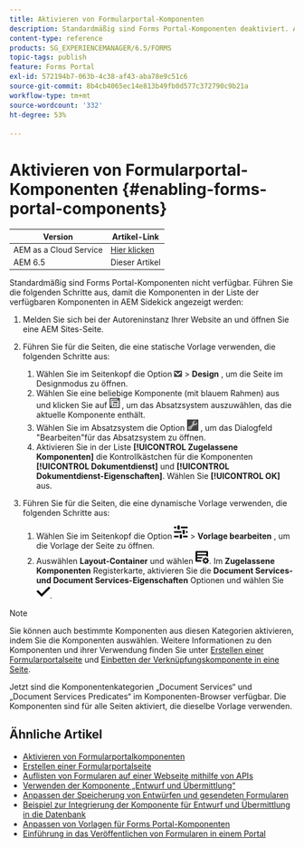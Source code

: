 ```yaml
---
title: Aktivieren von Formularportal-Komponenten
description: Standardmäßig sind Forms Portal-Komponenten deaktiviert. Aktivieren Sie die Gruppen Document Services und Document Services Predicates , um Forms Portal-Komponenten zu aktivieren.
content-type: reference
products: SG_EXPERIENCEMANAGER/6.5/FORMS
topic-tags: publish
feature: Forms Portal
exl-id: 572194b7-063b-4c38-af43-aba78e9c51c6
source-git-commit: 8b4cb4065ec14e813b49fb0d577c372790c9b21a
workflow-type: tm+mt
source-wordcount: '332'
ht-degree: 53%

---
```


# Aktivieren von Formularportal-Komponenten {#enabling-forms-portal-components}

| Version | Artikel-Link |
| -------- | ---------------------------- |
| AEM as a Cloud Service | [Hier klicken](https://experienceleague.adobe.com/docs/experience-manager-cloud-service/content/forms/adaptive-forms-authoring/authoring-adaptive-forms-foundation-components/configure-forms-portal.html?lang=de) |
| AEM 6.5 | Dieser Artikel |

Standardmäßig sind Forms Portal-Komponenten nicht verfügbar. Führen Sie die folgenden Schritte aus, damit die Komponenten in der Liste der verfügbaren Komponenten in AEM Sidekick angezeigt werden:

1. Melden Sie sich bei der Autoreninstanz Ihrer Website an und öffnen Sie eine AEM Sites-Seite.

1. Führen Sie für die Seiten, die eine statische Vorlage verwenden, die folgenden Schritte aus:

   1. Wählen Sie im Seitenkopf die Option ![Arbeitsfläche-Dropdown](assets/canvas-drop-down.png) > **Design** , um die Seite im Designmodus zu öffnen.
   1. Wählen Sie eine beliebige Komponente (mit blauem Rahmen) aus und klicken Sie auf ![Feldebene](assets/field-level.png) , um das Absatzsystem auszuwählen, das die aktuelle Komponente enthält.
   1. Wählen Sie im Absatzsystem die Option ![settings_icon](assets/settings_icon.png) , um das Dialogfeld &quot;Bearbeiten&quot;für das Absatzsystem zu öffnen.
   1. Aktivieren Sie in der Liste **[!UICONTROL Zugelassene Komponenten]** die Kontrollkästchen für die Komponenten **[!UICONTROL Dokumentdienst]** und **[!UICONTROL Dokumentdienst-Eigenschaften]**. Wählen Sie **[!UICONTROL OK]** aus.

1. Führen Sie für die Seiten, die eine dynamische Vorlage verwenden, die folgenden Schritte aus:

   1. Wählen Sie im Seitenkopf die Option ![properties](assets/properties.png) > **Vorlage bearbeiten** , um die Vorlage der Seite zu öffnen.
   1. Auswählen **Layout-Container** und wählen ![FeedManagement](/help/forms/using/assets/feedmanagement.png). Im **Zugelassene Komponenten** Registerkarte, aktivieren Sie die **Document Services- und Document Services-Eigenschaften** Optionen und wählen Sie ![aem_6_3_forms_save](assets/aem_6_3_forms_save.png).

>[!NOTE]
>
>Sie können auch bestimmte Komponenten aus diesen Kategorien aktivieren, indem Sie die Komponenten auswählen. Weitere Informationen zu den Komponenten und ihrer Verwendung finden Sie unter [Erstellen einer Formularportalseite](/help/forms/using/creating-form-portal-page.md) und [Einbetten der Verknüpfungskomponente in eine Seite](/help/forms/using/embedding-link-component-page.md).

Jetzt sind die Komponentenkategorien „Document Services“ und „Document Services Predicates“ im Komponenten-Browser verfügbar. Die Komponenten sind für alle Seiten aktiviert, die dieselbe Vorlage verwenden.

## Ähnliche Artikel

* [Aktivieren von Formularportalkomponenten](/help/forms/using/enabling-forms-portal-components.md)
* [Erstellen einer Formularportalseite](/help/forms/using/creating-form-portal-page.md)
* [Auflisten von Formularen auf einer Webseite mithilfe von APIs](/help/forms/using/listing-forms-webpage-using-apis.md)
* [Verwenden der Komponente „Entwurf und Übermittlung“](/help/forms/using/draft-submission-component.md)
* [Anpassen der Speicherung von Entwürfen und gesendeten Formularen](/help/forms/using/draft-submission-component.md)
* [Beispiel zur Integrierung der Komponente für Entwurf und Übermittlung in die Datenbank](/help/forms/using/integrate-draft-submission-database.md)
* [Anpassen von Vorlagen für Forms Portal-Komponenten](/help/forms/using/customizing-templates-forms-portal-components.md)
* [Einführung in das Veröffentlichen von Formularen in einem Portal](/help/forms/using/introduction-publishing-forms.md)

